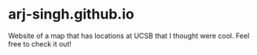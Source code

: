 # arj-singh.github.io


Website of a map that has locations at UCSB that I thought were cool. Feel free to check it out!
